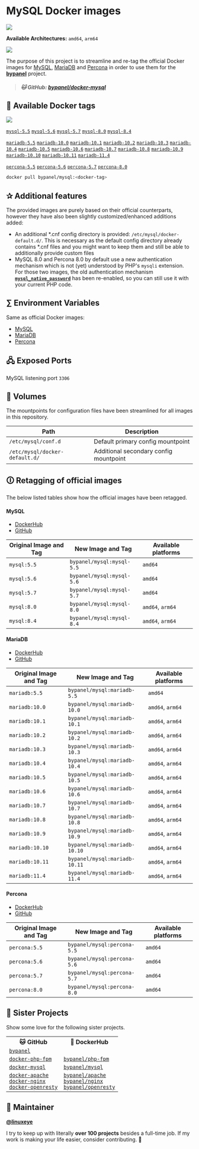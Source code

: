 # MySQL Docker images

[![](https://img.shields.io/badge/github-bypanel%2Fdocker--mysql-red.svg)](https://github.com/bypanel/docker-mysql "github.com/bypanel/docker-mysql")

**Available Architectures:**  `amd64`, `arm64`

[![](https://img.shields.io/docker/pulls/bypanel/mysql.svg)](https://hub.docker.com/r/bypanel/mysql)

The purpose of this project is to streamline and re-tag the official Docker images for
[MySQL](https://hub.docker.com/_/mysql), [MariaDB](https://hub.docker.com/_/mariadb) and
[Percona](https://hub.docker.com/_/percona) in order to use them for the
**[bypanel](https://github.com/linuxeye/bypanel)** project.

> ##### 🐱 GitHub: [bypanel/docker-mysql](https://github.com/bypanel/docker-mysql)

## 🐋 Available Docker tags

[![](https://img.shields.io/docker/pulls/bypanel/mysql.svg)](https://hub.docker.com/r/bypanel/mysql)

[`mysql-5.5`][tag_mysql-5.5]
[`mysql-5.6`][tag_mysql-5.6]
[`mysql-5.7`][tag_mysql-5.7]
[`mysql-8.0`][tag_mysql-8.0]
[`mysql-8.4`][tag_mysql-8.4]

[`mariadb-5.5`][tag_mariadb-5.5]
[`mariadb-10.0`][tag_mariadb-10.0]
[`mariadb-10.1`][tag_mariadb-10.1]
[`mariadb-10.2`][tag_mariadb-10.2]
[`mariadb-10.3`][tag_mariadb-10.3]
[`mariadb-10.4`][tag_mariadb-10.4]
[`mariadb-10.5`][tag_mariadb-10.5]
[`mariadb-10.6`][tag_mariadb-10.6]
[`mariadb-10.7`][tag_mariadb-10.7]
[`mariadb-10.8`][tag_mariadb-10.8]
[`mariadb-10.9`][tag_mariadb-10.9]
[`mariadb-10.10`][tag_mariadb-10.10]
[`mariadb-10.11`][tag_mariadb-10.11]
[`mariadb-11.4`][tag_mariadb-11.4]

[`percona-5.5`][tag_percona-5.5]
[`percona-5.6`][tag_percona-5.6]
[`percona-5.7`][tag_percona-5.7]
[`percona-8.0`][tag_percona-8.0]


[tag_mysql-5.5]: https://github.com/bypanel/docker-mysql/blob/main/Dockerfiles/mysql-5.5
[tag_mysql-5.6]: https://github.com/bypanel/docker-mysql/blob/main/Dockerfiles/mysql-5.6
[tag_mysql-5.7]: https://github.com/bypanel/docker-mysql/blob/main/Dockerfiles/mysql-5.7
[tag_mysql-8.0]: https://github.com/bypanel/docker-mysql/blob/main/Dockerfiles/mysql-8.0
[tag_mysql-8.4]: https://github.com/bypanel/docker-mysql/blob/main/Dockerfiles/mysql-8.4

[tag_percona-5.5]: https://github.com/bypanel/docker-mysql/blob/main/Dockerfiles/percona-5.5
[tag_percona-5.6]: https://github.com/bypanel/docker-mysql/blob/main/Dockerfiles/percona-5.6
[tag_percona-5.7]: https://github.com/bypanel/docker-mysql/blob/main/Dockerfiles/percona-5.7
[tag_percona-8.0]: https://github.com/bypanel/docker-mysql/blob/main/Dockerfiles/percona-8.0

[tag_mariadb-5.5]: https://github.com/bypanel/docker-mysql/blob/main/Dockerfiles/mariadb-5.5
[tag_mariadb-10.0]: https://github.com/bypanel/docker-mysql/blob/main/Dockerfiles/mariadb-10.0
[tag_mariadb-10.1]: https://github.com/bypanel/docker-mysql/blob/main/Dockerfiles/mariadb-10.1
[tag_mariadb-10.2]: https://github.com/bypanel/docker-mysql/blob/main/Dockerfiles/mariadb-10.2
[tag_mariadb-10.3]: https://github.com/bypanel/docker-mysql/blob/main/Dockerfiles/mariadb-10.3
[tag_mariadb-10.4]: https://github.com/bypanel/docker-mysql/blob/main/Dockerfiles/mariadb-10.4
[tag_mariadb-10.5]: https://github.com/bypanel/docker-mysql/blob/main/Dockerfiles/mariadb-10.5
[tag_mariadb-10.6]: https://github.com/bypanel/docker-mysql/blob/main/Dockerfiles/mariadb-10.6
[tag_mariadb-10.7]: https://github.com/bypanel/docker-mysql/blob/main/Dockerfiles/mariadb-10.7
[tag_mariadb-10.8]: https://github.com/bypanel/docker-mysql/blob/main/Dockerfiles/mariadb-10.8
[tag_mariadb-10.9]: https://github.com/bypanel/docker-mysql/blob/main/Dockerfiles/mariadb-10.9
[tag_mariadb-10.10]: https://github.com/bypanel/docker-mysql/blob/main/Dockerfiles/mariadb-10.10
[tag_mariadb-10.11]: https://github.com/bypanel/docker-mysql/blob/main/Dockerfiles/mariadb-10.11
[tag_mariadb-11.4]: https://github.com/bypanel/docker-mysql/blob/main/Dockerfiles/mariadb-11.4

```bash
docker pull bypanel/mysql:<docker-tag>
```


## ✰ Additional features

The provided images are purely based on their official counterparts, however they have also been
slightly customized/enhanced additions added:

* An additional \*.cnf config directory is provided: `/etc/mysql/docker-default.d/`. This is necessary as the default config directory already contains \*.cnf files and you might want to keep them and still be able to additionally provide custom files
* MySQL 8.0 and Percona 8.0 by default use a new authentication mechanism which is not (yet) understood by PHP's `mysqli` extension. For those two images, the old authentication mechanism **[`mysql_native_password`](https://dev.mysql.com/doc/refman/8.0/en/native-pluggable-authentication.html)**  has been re-enabled, so you can still use it with your current PHP code.


## ∑ Environment Variables

Same as official Docker images:

* [MySQL](https://hub.docker.com/_/mysql)
* [MariaDB](https://hub.docker.com/_/mariadb)
* [Percona](https://hub.docker.com/_/percona)


## 🖧 Exposed Ports

MySQL listening port `3306`


## 📂 Volumes

The mountpoints for configuration files have been streamlined for all images in this repository.

| Path                           | Description                            |
|--------------------------------|----------------------------------------|
| `/etc/mysql/conf.d`            | Default primary config mountpoint      |
| `/etc/mysql/docker-default.d/` | Additional secondary config mountpoint |


## 🛈 Retagging of official images

The below listed tables show how the official images have been retagged.

#### MySQL

* [DockerHub](https://hub.docker.com/_/mysql)
* [GitHub](https://github.com/docker-library/mysql)

| Original Image and Tag | New Image and Tag              | Available platforms |
|------------------------|--------------------------------|---------------------|
| `mysql:5.5`            | `bypanel/mysql:mysql-5.5`     | `amd64`             |
| `mysql:5.6`            | `bypanel/mysql:mysql-5.6`     | `amd64`             |
| `mysql:5.7`            | `bypanel/mysql:mysql-5.7`     | `amd64`             |
| `mysql:8.0`            | `bypanel/mysql:mysql-8.0`     | `amd64`, `arm64`    |
| `mysql:8.4`            | `bypanel/mysql:mysql-8.4`     | `amd64`, `arm64`    |

#### MariaDB

* [DockerHub](https://hub.docker.com/_/mariadb)
* [GitHub](https://github.com/docker-library/mariadb)

| Original Image and Tag | New Image and Tag              | Available platforms |
|------------------------|--------------------------------|---------------------|
| `mariadb:5.5`          | `bypanel/mysql:mariadb-5.5`   | `amd64`             |
| `mariadb:10.0`         | `bypanel/mysql:mariadb-10.0`  | `amd64`, `arm64`    |
| `mariadb:10.1`         | `bypanel/mysql:mariadb-10.1`  | `amd64`, `arm64`    |
| `mariadb:10.2`         | `bypanel/mysql:mariadb-10.2`  | `amd64`, `arm64`    |
| `mariadb:10.3`         | `bypanel/mysql:mariadb-10.3`  | `amd64`, `arm64`    |
| `mariadb:10.4`         | `bypanel/mysql:mariadb-10.4`  | `amd64`, `arm64`    |
| `mariadb:10.5`         | `bypanel/mysql:mariadb-10.5`  | `amd64`, `arm64`    |
| `mariadb:10.6`         | `bypanel/mysql:mariadb-10.6`  | `amd64`, `arm64`    |
| `mariadb:10.7`         | `bypanel/mysql:mariadb-10.7`  | `amd64`, `arm64`    |
| `mariadb:10.8`         | `bypanel/mysql:mariadb-10.8`  | `amd64`, `arm64`    |
| `mariadb:10.9`         | `bypanel/mysql:mariadb-10.9`  | `amd64`, `arm64`    |
| `mariadb:10.10`        | `bypanel/mysql:mariadb-10.10` | `amd64`, `arm64`    |
| `mariadb:10.11`        | `bypanel/mysql:mariadb-10.11` | `amd64`, `arm64`    |
| `mariadb:11.4`         | `bypanel/mysql:mariadb-11.4`  | `amd64`, `arm64`    |

#### Percona

* [DockerHub](https://hub.docker.com/_/percona)
* [GitHub](https://github.com/docker-library/percona)

| Original Image and Tag | New Image and Tag              | Available platforms |
|------------------------|--------------------------------|---------------------|
| `percona:5.5`          | `bypanel/mysql:percona-5.5`   | `amd64`             |
| `percona:5.6`          | `bypanel/mysql:percona-5.6`   | `amd64`             |
| `percona:5.7`          | `bypanel/mysql:percona-5.7`   | `amd64`             |
| `percona:8.0`          | `bypanel/mysql:percona-8.0`   | `amd64`             |


## 🖤 Sister Projects

Show some love for the following sister projects.

<table>
 <tr>
  <th>🐱 GitHub</th>
  <th>🐋 DockerHub</th>
 </tr>
 <tr>
  <td><a href="https://github.com/bypanel/bypanel"><code>bypanel</code></a></td>
  <td></td>
 </tr>
 <tr>
  <td><a href="https://github.com/bypanel/docker-php-fpm"><code>docker-php-fpm</code></a></td>
  <td><a href="https://hub.docker.com/r/bypanel/php-fpm"><code>bypanel/php-fpm</code></a></td>
 </tr>
 <tr>
  <td><a href="https://github.com/bypanel/docker-mysql"><code>docker-mysql</code></a></td>
  <td><a href="https://hub.docker.com/r/bypanel/mysql"><code>bypanel/mysql</code></a></td>
 </tr>
 <tr>
  <td>
   <a href="https://github.com/bypanel/docker-apache"><code>docker-apache</code></a><br/>
   <a href="https://github.com/bypanel/docker-nginx"><code>docker-nginx</code></a><br/>
   <a href="https://github.com/bypanel/docker-openresty"><code>docker-openresty</code></a>
  </td>
  <td>
   <a href="https://hub.docker.com/r/bypanel/apache"><code>bypanel/apache</code></a><br/>
   <a href="https://hub.docker.com/r/bypanel/nginx"><code>bypanel/nginx</code></a><br/>
   <a href="https://hub.docker.com/r/bypanel/openresty"><code>bypanel/openresty</code></a>
  </td>
 </tr>
</table>

## 🧘 Maintainer

**[@linuxeye](https://github.com/linuxeye)**

I try to keep up with literally **over 100 projects** besides a full-time job.
If my work is making your life easier, consider contributing. 🖤